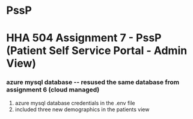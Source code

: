# PssP
# HHA 504 Assignment 7 - PssP (Patient Self Service Portal - Admin View)

### azure mysql database -- resused the same database from assignment 6 (cloud managed)

1. azure mysql database credentials in the .env file 
2. included three new demographics in the patients view
